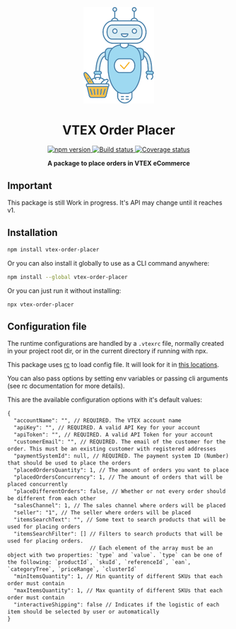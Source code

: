 <p align="center">
  <img src="https://github.com/jormaechea/vtex-order-placer/raw/master/assets/bot.png" alt="Bot" width="160" />
</p>

<h1 align="center">VTEX Order Placer</h1>


<p align="center">

<a href="https://www.npmjs.com/package/vtex-order-placer">
	<img src="https://badge.fury.io/js/vtex-order-placer.svg" alt="npm version" />
</a>

<a href="https://travis-ci.org/jormaechea/vtex-order-placer">
	<img src="https://travis-ci.org/jormaechea/vtex-order-placer.svg?branch=master" alt="Build status" />
</a>

<a href="https://coveralls.io/github/jormaechea/vtex-order-placer?branch=master">
	<img src="https://coveralls.io/repos/github/jormaechea/vtex-order-placer/badge.svg?branch=master" alt="Coverage status" />
</a>

</p>

<p align="center">
	<strong>A package to place orders in VTEX eCommerce</strong>
</p>

## Important

This package is still Work in progress. It's API may change until it reaches v1.

## Installation

```sh
npm install vtex-order-placer
```

Or you can also install it globally to use as a CLI command anywhere:

```sh
npm install --global vtex-order-placer
```

Or you can just run it without installing:

```sh
npx vtex-order-placer
```

## Configuration file

The runtime configurations are handled by a `.vtexrc` file, normally created in your project root dir, or in the current directory if running with npx.

This package uses [rc](https://www.npmjs.com/package/rc) to load config file. It will look for it in [this locations](https://www.npmjs.com/package/rc#standards).

You can also pass options by setting env variables or passing cli arguments (see rc documentation for more details).

This are the available configuration options with it's default values:

```
{
  "accountName": "", // REQUIRED. The VTEX account name
  "apiKey": "", // REQUIRED. A valid API Key for your account
  "apiToken": "", // REQUIRED. A valid API Token for your account
  "customerEmail": "", // REQUIRED. The email of the customer for the order. This must be an existing customer with registered addresses
  "paymentSystemId": null, // REQUIRED. The payment system ID (Number) that should be used to place the orders
  "placedOrdersQuantity": 1, // The amount of orders you want to place
  "placedOrdersConcurrency": 1, // The amount of orders that will be placed concurrently
  "placeDifferentOrders": false, // Whether or not every order should be different from each other
  "salesChannel": 1, // The sales channel where orders will be placed
  "seller": "1", // The seller where orders will be placed
  "itemsSearchText": "", // Some text to search products that will be used for placing orders
  "itemsSearchFilter": [] // Filters to search products that will be used for placing orders.
                          // Each element of the array must be an object with two properties: `type` and `value`. `type` can be one of the following: `productId`, `skuId`, `referenceId`, `ean`, `categoryTree`, `priceRange`, `clusterId`
  "minItemsQuantity": 1, // Min quantity of different SKUs that each order must contain
  "maxItemsQuantity": 1, // Max quantity of different SKUs that each order must contain
  "interactiveShipping": false // Indicates if the logistic of each item should be selected by user or automatically
}
```
